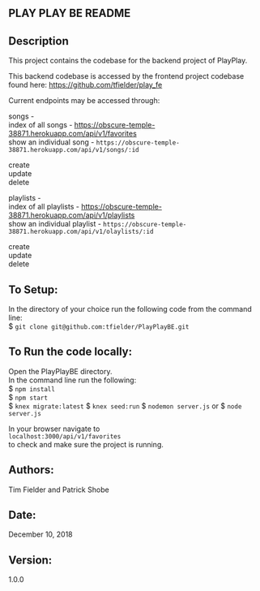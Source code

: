 ## PLAY PLAY BE README

## Description
This project contains the codebase for the backend project of PlayPlay.

This backend codebase is accessed by the frontend project codebase found here: https://github.com/tfielder/play_fe


Current endpoints may be accessed through:

songs - <br />
index of all songs - https://obscure-temple-38871.herokuapp.com/api/v1/favorites <br />
show an individual song - `https://obscure-temple-38871.herokuapp.com/api/v1/songs/:id` <br />

create <br />
update <br />
delete <br />

playlists - <br />
index of all playlists - https://obscure-temple-38871.herokuapp.com/api/v1/playlists <br />
show an individual playlist - `https://obscure-temple-38871.herokuapp.com/api/v1/olaylists/:id` <br />

create <br />
update <br />
delete <br />

## To Setup:
In the directory of your choice run the following code from the command line: <br />
$ `git clone git@github.com:tfielder/PlayPlayBE.git`

## To Run the code locally:
Open the PlayPlayBE directory.<br />
In the command line run the following:<br />
$ `npm install`<br />
$ `npm start`<br />
$ `knex migrate:latest`
$ `knex seed:run`
$ `nodemon server.js` or $ `node server.js`<br />

In your browser navigate to<br />
`localhost:3000/api/v1/favorites`<br />
to check and make sure the project is running.<br />


## Authors:
Tim Fielder and Patrick Shobe

## Date:
December 10, 2018

## Version:
1.0.0

